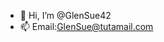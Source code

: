 - 👋 Hi, I’m @GlenSue42
- 📫 Email:GlenSue@tutamail.com





<!---
GlenSue42/GlenSue42 is a ✨ special ✨ repository because its `README.md` (this file) appears on your GitHub profile.
You can click the Preview link to take a look at your changes.
--->
